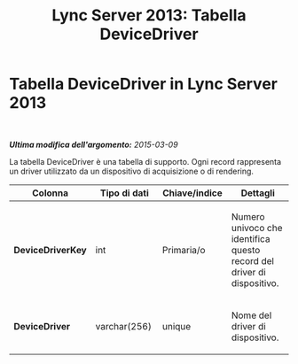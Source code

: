 ﻿---
title: 'Lync Server 2013: Tabella DeviceDriver'
TOCTitle: Tabella DeviceDriver
ms:assetid: ca91a0b4-98c0-49f6-af9d-7d0f8ac75f1a
ms:mtpsurl: https://technet.microsoft.com/it-it/library/Gg398844(v=OCS.15)
ms:contentKeyID: 49301959
ms.date: 08/24/2015
mtps_version: v=OCS.15
ms.translationtype: HT
---

# Tabella DeviceDriver in Lync Server 2013

 

_**Ultima modifica dell'argomento:** 2015-03-09_

La tabella DeviceDriver è una tabella di supporto. Ogni record rappresenta un driver utilizzato da un dispositivo di acquisizione o di rendering.


<table>
<colgroup>
<col style="width: 25%" />
<col style="width: 25%" />
<col style="width: 25%" />
<col style="width: 25%" />
</colgroup>
<thead>
<tr class="header">
<th><strong>Colonna</strong></th>
<th><strong>Tipo di dati</strong></th>
<th><strong>Chiave/indice</strong></th>
<th><strong>Dettagli</strong></th>
</tr>
</thead>
<tbody>
<tr class="odd">
<td><p><strong>DeviceDriverKey</strong></p></td>
<td><p>int</p></td>
<td><p>Primaria/o</p></td>
<td><p>Numero univoco che identifica questo record del driver di dispositivo.</p></td>
</tr>
<tr class="even">
<td><p><strong>DeviceDriver</strong></p></td>
<td><p>varchar(256)</p></td>
<td><p>unique</p></td>
<td><p>Nome del driver di dispositivo.</p></td>
</tr>
</tbody>
</table>

